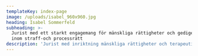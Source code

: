 ```yaml
---
templateKey: index-page
image: /uploads/isabel_960x960.jpg
heading: Isabel Sommerfeld
subheading: >-
  Jurist med ett starkt engagemang för mänskliga rättigheter och gedigen kunskap
  inom straff-och processrätt
description: 'Jurist med inriktning mänskliga rättigheter och terapeutisk juridik. '
---
```


